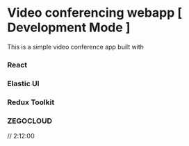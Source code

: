 # Video conferencing webapp [ Development Mode ]

This is a simple video conference app built with

### React

### Elastic UI

### Redux Toolkit

### ZEGOCLOUD

// 2:12:00

